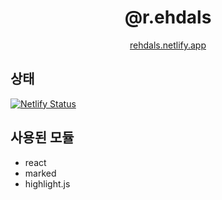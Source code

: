 # <center>@r.ehdals</center>  
<div align="center">

[rehdals.netlify.app](https://rehdals.netlify.app)

</div>

## 상태
[![Netlify Status](https://api.netlify.com/api/v1/badges/f44e357a-0989-41b3-9bdc-f73f37499d6d/deploy-status)](https://app.netlify.com/sites/rehdals/deploys) 
## 사용된 모듈
- react
- marked
- highlight.js